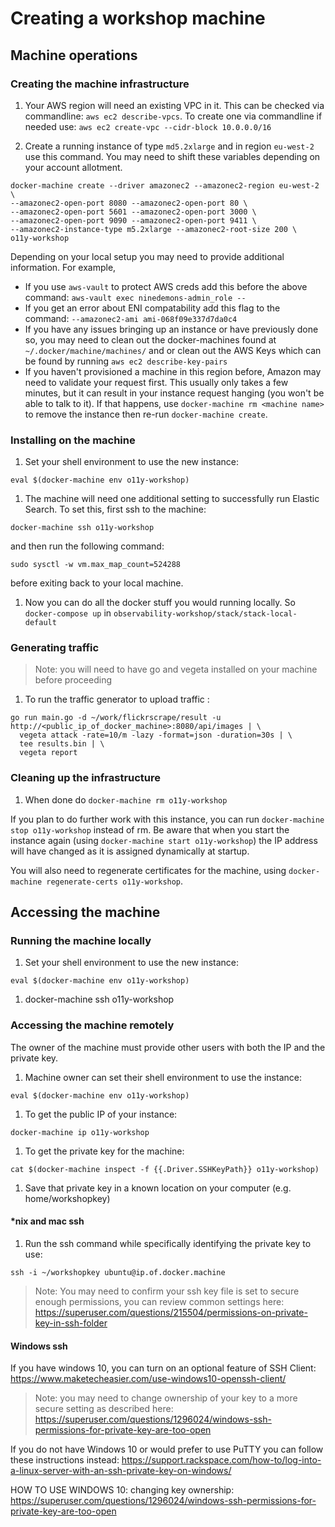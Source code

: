 # Creating a workshop machine

## Machine operations

### Creating the machine infrastructure

1. Your AWS region will need an existing VPC in it. This can be checked via commandline: `aws ec2 describe-vpcs`. To create one via commandline if needed use: `aws ec2 create-vpc --cidr-block 10.0.0.0/16`

1. Create a running instance of type `md5.2xlarge` and in region `eu-west-2` use this command. You may need to shift these variables depending on your account allotment.
```
docker-machine create --driver amazonec2 --amazonec2-region eu-west-2 \
--amazonec2-open-port 8080 --amazonec2-open-port 80 \
--amazonec2-open-port 5601 --amazonec2-open-port 3000 \
--amazonec2-open-port 9090 --amazonec2-open-port 9411 \
--amazonec2-instance-type m5.2xlarge --amazonec2-root-size 200 \
o11y-workshop
```

Depending on your local setup you may need to provide additional information. For example, 

- If you use `aws-vault` to protect AWS creds add this before the above command: `aws-vault exec ninedemons-admin_role -- `
- If you get an error about ENI compatability add this flag to the command: `--amazonec2-ami ami-068f09e337d7da0c4`
- If you have any issues bringing up an instance or have previously done so, you may need to clean out the docker-machines found at `~/.docker/machine/machines/` and or clean out the AWS Keys which can be found by running `aws ec2 describe-key-pairs`
- If you haven't provisioned a machine in this region before, Amazon may need to validate your request first. This usually only takes a few minutes, but it can result in your instance request hanging (you won't be able to talk to it). If that happens, use `docker-machine rm <machine name>` to remove the instance then re-run `docker-machine create`.

### Installing on the machine

1. Set your shell environment to use the new instance:
```
eval $(docker-machine env o11y-workshop)
```

1. The machine will need one additional setting to successfully run Elastic Search. To set this, first ssh to the machine:
```
docker-machine ssh o11y-workshop
```
and then run the following command:
```
sudo sysctl -w vm.max_map_count=524288
```
before exiting back to your local machine.

1. Now you can do all the docker stuff you would running locally. So `docker-compose up` in `observability-workshop/stack/stack-local-default`

### Generating traffic
> Note: you will need to have go and vegeta installed on your machine before proceeding

1. To run the traffic generator to upload traffic :
```
go run main.go -d ~/work/flickrscrape/result -u http://<public_ip_of_docker_machine>:8080/api/images | \
  vegeta attack -rate=10/m -lazy -format=json -duration=30s | \
  tee results.bin | \
  vegeta report
```

### Cleaning up the infrastructure

1. When done do `docker-machine rm o11y-workshop`

If you plan to do further work with this instance, you can run `docker-machine stop o11y-workshop` instead of rm. Be aware that when you start the instance again (using `docker-machine start o11y-workshop`) the IP address will have changed as it is assigned dynamically at startup. 

You will also need to regenerate certificates for the machine, using `docker-machine regenerate-certs o11y-workshop`.

## Accessing the machine

### Running the machine locally

1. Set your shell environment to use the new instance:
```
eval $(docker-machine env o11y-workshop)
```

1. docker-machine ssh o11y-workshop

### Accessing the machine remotely

The owner of the machine must provide other users with both the IP and the private key.

1. Machine owner can set their shell environment to use the instance:
```
eval $(docker-machine env o11y-workshop)
```

1. To get the public IP of your instance:
```
docker-machine ip o11y-workshop
```

1. To get the private key for the machine:
```
cat $(docker-machine inspect -f {{.Driver.SSHKeyPath}} o11y-workshop)
```

1. Save that private key in a known location on your computer (e.g. home/workshopkey)

#### *nix and mac ssh

1. Run the ssh command while specifically identifying the private key to use:
```
ssh -i ~/workshopkey ubuntu@ip.of.docker.machine
```
> Note: You may need to confirm your ssh key file is set to secure enough permissions, you can review common settings here: https://superuser.com/questions/215504/permissions-on-private-key-in-ssh-folder

#### Windows ssh

If you have windows 10, you can turn on an optional feature of SSH Client:
https://www.maketecheasier.com/use-windows10-openssh-client/

> Note: you may need to change ownership of your key to a more secure setting as described here: https://superuser.com/questions/1296024/windows-ssh-permissions-for-private-key-are-too-open

If you do not have Windows 10 or would prefer to use PuTTY you can follow these instructions instead:
https://support.rackspace.com/how-to/log-into-a-linux-server-with-an-ssh-private-key-on-windows/

HOW TO USE WINDOWS 10: 
changing key ownership: https://superuser.com/questions/1296024/windows-ssh-permissions-for-private-key-are-too-open
